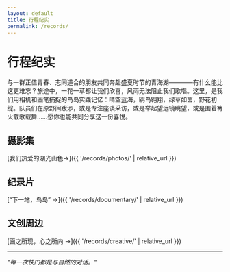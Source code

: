 ```yaml
---
layout: default
title: 行程纪实
permalink: /records/
---
```


# 行程纪实

与一群正值青春、志同道合的朋友共同奔赴盛夏时节的青海湖————有什么能比这更难忘？旅途中，一花一草都让我们欣喜，风雨无法阻止我们歌唱。这里，是我们用相机和画笔捕捉的鸟岛实践记忆：晴空蓝海，鸥鸟翱翔，绿草如茵，野花初绽。队员们在原野间跋涉，或是专注座谈采访，或是举起望远镜眺望，或是围着篝火载歌载舞……愿你也能共同分享这一份喜悦。

## 摄影集

[我们热爱的湖光山色→]({{ '/records/photos/' | relative_url }})

## 纪录片

[“下一站，鸟岛” →]({{ '/records/documentary/' | relative_url }})

## 文创周边

[画之所现，心之所向 →]({{ '/records/creative/' | relative_url }})

---

_"每一次快门都是与自然的对话。"_
